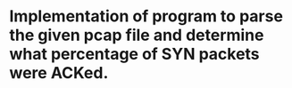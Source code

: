 # Implementation of program to parse the given pcap file and determine what percentage of SYN packets were ACKed.
